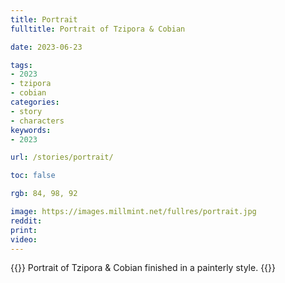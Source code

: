 ```yaml
---
title: Portrait
fulltitle: Portrait of Tzipora & Cobian

date: 2023-06-23

tags:
- 2023
- tzipora
- cobian
categories:
- story
- characters
keywords:
- 2023

url: /stories/portrait/

toc: false

rgb: 84, 98, 92

image: https://images.millmint.net/fullres/portrait.jpg
reddit:
print:
video:
---
```

{{<note caption>}}
Portrait of Tzipora & Cobian finished in a painterly style.
{{</note>}}
